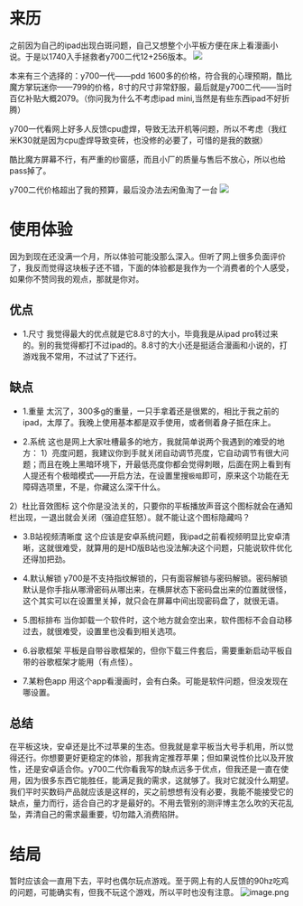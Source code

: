 # 来历
之前因为自己的ipad出现白斑问题，自己又想整个小平板方便在床上看漫画小说。于是以1740入手拯救者y700二代12+256版本。
![](https://s2.loli.net/2024/04/14/scb6AUikwWePuaV.png)

本来有三个选择的：y700一代——pdd 1600多的价格，符合我的心理预期，酷比魔方掌玩迷你——799的价格，8寸的尺寸非常舒服，最后就是y700二代——当时百亿补贴大概2079。（你问我为什么不考虑ipad mini,当然是有些东西ipad不好折腾）

y700一代看网上好多人反馈cpu虚焊，导致无法开机等问题，所以不考虑（我红米K30就是因为cpu虚焊导致变砖，也没修的必要了，可惜的是我的数据）

酷比魔方屏幕不行，有严重的纱窗感，而且小厂的质量与售后不放心，所以也给pass掉了。

y700二代价格超出了我的预算，最后没办法去闲鱼淘了一台
![](https://s2.loli.net/2024/04/14/8EtyfhPTiC7q2ln.png)


# 使用体验
因为到现在还没满一个月，所以体验可能没那么深入。但听了网上很多负面评价了，我反而觉得这块板子还不错，下面的体验都是我作为一个消费者的个人感受，如果你不赞同我的观点，那就是你对。

## 优点
- 1.尺寸
我觉得最大的优点就是它8.8寸的大小，毕竟我是从ipad pro转过来的。别的我觉得都打不过ipad的。8.8寸的大小还是挺适合漫画和小说的，打游戏我不常用，不过试了下还行。

## 缺点
- 1.重量
太沉了，300多g的重量，一只手拿着还是很累的，相比于我之前的ipad，太厚了。我晚上使用基本都是双手使用，或者侧着身子抵在床上。

- 2.系统
这也是网上大家吐槽最多的地方，我就简单说两个我遇到的难受的地方：
1）亮度问题，我建议你到手就关闭自动调节亮度，它自动调节有很大问题；而且在晚上黑暗环境下，开最低亮度你都会觉得刺眼，后面在网上看到有人提还有个极暗模式——开启方法，在设置里搜`极暗`即可，原来这个功能在无障碍选项里，不是，你藏这么深干什么。

2）杜比音效图标
这个你是没法关的，只要你的平板播放声音这个图标就会在通知栏出现，一退出就会关闭（强迫症狂怒）。就不能让这个图标隐藏吗？

- 3.B站视频清晰度
这个应该是安卓系统问题，我ipad之前看视频明显比安卓清晰，这就很难受，就算用的是HD版B站也没法解决这个问题，只能说软件优化还得加把劲。

- 4.默认解锁
y700是不支持指纹解锁的，只有面容解锁与密码解锁。密码解锁默认是你手指从哪滑密码从哪出来，在横屏状态下密码盘出来的位置就很怪，这个其实可以在设置里关掉，就只会在屏幕中间出现密码盘了，就很无语。

- 5.图标排布
当你卸载一个软件时，这个地方就会空出来，软件图标不会自动移过去，就很难受，设置里也没看到相关选项。

- 6.谷歌框架
平板是自带谷歌框架的，但你下载三件套后，需要重新启动平板自带的谷歌框架才能用（有点怪）。

- 7.某粉色app
用这个app看漫画时，会有白条。可能是软件问题，但没发现在哪设置。

## 总结
在平板这块，安卓还是比不过苹果的生态。但我就是拿平板当大号手机用，所以觉得还行。你想要更好更稳定的体验，那我肯定推荐苹果；但如果说性价比以及开放性，还是安卓适合你。y700二代你看我写的缺点远多于优点，但我还是一直在使用，因为很多东西它能胜任，能满足我的需求，这就够了。我对它就没什么期望。我们平时买数码产品就应该是这样的，买之前想想有没有必要，我能不能接受它的缺点，量力而行，适合自己的才是最好的。不用去管别的测评博主怎么吹的天花乱坠，弄清自己的需求最重要，切勿踏入消费陷阱。

# 结局
暂时应该会一直用下去，平时也偶尔玩点游戏。至于网上有的人反馈的90hz吃鸡的问题，可能确实有，但我不玩这个游戏，所以平时也没有注意。
![image.png](https://s2.loli.net/2024/04/14/IHGREjpDrdAL4CN.png)